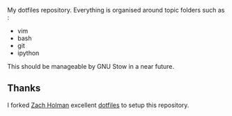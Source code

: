 My dotfiles repository.
Everything is organised around topic folders such as :
- vim
- bash
- git
- ipython

This should be manageable by GNU Stow in a near future.


## Thanks
I forked [Zach Holman](http://github.com/holman') excellent
[dotfiles](http://github.com/holman/dotfiles) to setup this repository.
